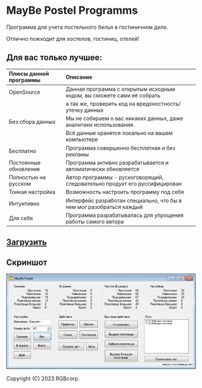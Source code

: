 # MayBe Postel Programms

Программа для учета постельного белья в гостиничном деле.

Отлично пожходит для хостелов, гостиниц, отелей!

## Для вас только лучшее:

| Плюсы данной программы  | Описание                                                                   |
| :---------------------- | :--------------------------------------------------------------------------|
| OpenSource              | Данная программа с открытым исходным кодом, вы сможете сами её собрать     |
|                         | а так же, проверить код на вредоностность/утечку данных                    |
| Без сбора данных        | Мы не собираем о вас никаких данных, даже аналитики использования.         |
|                         | Всё данные хранятся локально на вашем компьютере                           |
| Бесплатно               | Программа совершенно бесплатная и без рекламы                              |
| Постоянные обновления   | Программа активно разрабатывается и автоматически обновляется              |
| Полностью на русском    | Автор программы - рускоговорящий, следовательно продукт его руссифицирован |
| Тонкая настройка        | Возможность настроить программу под себя                                   |
| Интуитивно              | Интерфейс разработан специально, что бы в нем мог разобраться каждый       |
| Для себя                | Программа разрабатывалась для упрощения работы самого автора               |

## [Загрузить](https://github.com/SawaMEN/MBpostel/releases)

## Скриншот

![MBpostel](https://github.com/SawaMEN/MBpostel_updater/blob/main/image.png)

Copyright (C) 2023 RGBcorp.

